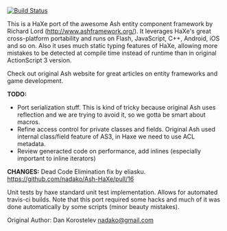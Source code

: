 
[![Build Status](https://travis-ci.org/Rahazan/Ash-HaXe.svg)](https://travis-ci.org/Rahazan/Ash-HaXe)

This is a HaXe port of the awesome Ash entity component framework by Richard Lord (http://www.ashframework.org/).
It leverages HaXe's great cross-platform portability and runs on Flash, JavaScript, C++, Android, iOS and so on.
Also it uses much static typing features of HaXe, allowing more mistakes to be detected at compile time instead
of runtime than in original ActionScript 3 version.

Check out original Ash website for great articles on entity frameworks and game development.

**TODO:**

 * Port serialization stuff. This is kind of tricky because original Ash uses reflection and we are trying to avoid it, so we gotta be smart about macros.
 * Refine access control for private classes and fields. Original Ash used internal class/field feature of AS3, in Haxe we need to use ACL metadata.
 * Review generacted code on performance, add inlines (especially important to inline iterators)

**CHANGES:**
Dead Code Elimination fix by eliasku.
https://github.com/nadako/Ash-HaXe/pull/16

Unit tests by haxe standard unit test implementation. Allows for automated travis-ci builds.
Note that this port required some hacks and much of it was done automatically by some scripts (minor beauty mistakes).


Original Author: Dan Korostelev <nadako@gmail.com>
